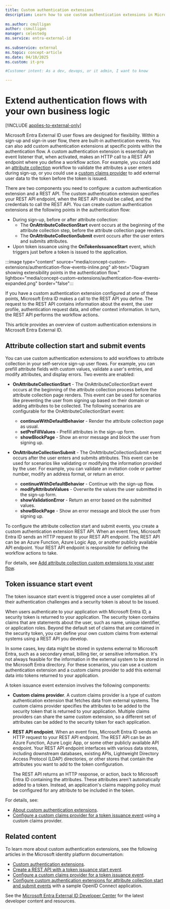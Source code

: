 ```yaml
---
title: Custom authentication extensions
description: Learn how to use custom authentication extensions in Microsoft Entra External ID. Integrate with external systems, add custom logic to authentication flows, and enhance user experiences.
 
ms.author: cmulligan
author: csmulligan
manager: celestedg
ms.service: entra-external-id
 
ms.subservice: external
ms.topic: concept-article
ms.date: 04/10/2025
ms.custom: it-pro

#Customer intent: As a dev, devops, or it admin, I want to know 

---
```

# Extend authentication flows with your own business logic

[!INCLUDE [applies-to-external-only](../includes/applies-to-external-only.md)]

Microsoft Entra External ID user flows are designed for flexibility. Within a sign-up and sign-in user flow, there are built-in authentication events. You can also add custom authentication extensions at specific points within the authentication flow. A custom authentication extension is essentially an event listener that, when activated, makes an HTTP call to a REST API endpoint where you define a workflow action. For example, you could add an [attribute collection](#attribute-collection-start-and-submit-events) workflow to validate the attributes a user enters during sign-up, or you could use a [custom claims provider](#token-issuance-start-event) to add external user data to the token before the token is issued.

There are two components you need to configure: a custom authentication extension and a REST API. The custom authentication extension specifies your REST API endpoint, when the REST API should be called, and the credentials to call the REST API. You can create custom authentication extensions at the following points in the authentication flow:

- During sign-up, before or after attribute collection:
  - The **OnAttributeCollectionStart** event occurs at the beginning of the attribute collection step, before the attribute collection page renders.
  - The **OnAttributeCollectionSubmit** event occurs after the user enters and submits attributes.
- Upon token issuance using the **OnTokenIssuanceStart** event, which triggers just before a token is issued to the application.

:::image type="content" source="media/concept-custom-extensions/authentication-flow-events-inline.png" alt-text="Diagram showing extensibility points in the authentication flow." lightbox="media/concept-custom-extensions/authentication-flow-events-expanded.png" border="false":::

If you have a custom authentication extension configured at one of these points, Microsoft Entra ID makes a call to the REST API you define. The request to the REST API contains information about the event, the user profile, authentication request data, and other context information. In turn, the REST API performs the workflow actions.

This article provides an overview of custom authentication extensions in Microsoft Entra External ID.

## Attribute collection start and submit events

You can use custom authentication extensions to add workflows to attribute collection in your self-service sign-up user flows. For example, you can prefill attribute fields with custom values, validate a user's entries, and modify attributes, and display errors. Two events are enabled:

- **OnAttributeCollectionStart** - The OnAttributeCollectionStart event occurs at the beginning of the attribute collection process before the attribute collection page renders. This event can be used for scenarios like preventing the user from signing up based on their domain or adding attributes to be collected. The following scenarios are configurable for the OnAttributeCollectionStart event:

  - **continueWithDefaultBehavior** - Render the attribute collection page as usual.
  - **setPreFillValues** - Prefill attributes in the sign-up form.
  - **showBlockPage** - Show an error message and block the user from signing up.

- **OnAttributeCollectionSubmit** - The OnAttributeCollectionSubmit event occurs after the user enters and submits attributes. This event can be used for scenarios like validating or modifying the information provided by the user. For example, you can validate an invitation code or partner number, modify an address format, or return an error.

  - **continueWithDefaultBehavior** - Continue with the sign-up flow.
  - **modifyAttributeValues** - Overwrite the values the user submitted in the sign-up form.
  - **showValidationError** - Return an error based on the submitted values.
  - **showBlockPage** - Show an error message and block the user from signing up.

To configure the attribute collection start and submit events, you create a custom authentication extension REST API. When an event fires, Microsoft Entra ID sends an HTTP request to your REST API endpoint. The REST API can be an Azure Function, Azure Logic App, or another publicly available API endpoint. Your REST API endpoint is responsible for defining the workflow actions to take.

For details, see [Add attribute collection custom extensions to your user flow](~/identity-platform/custom-extension-attribute-collection.md?context=/entra/external-id/customers/context/customers-context).

## Token issuance start event

The token issuance start event is triggered once a user completes all of their authentication challenges and a security token is about to be issued.

When users authenticate to your application with Microsoft Entra ID, a security token is returned to your application. The security token contains claims that are statements about the user, such as name, unique identifier, or application roles. Beyond the default set of claims that are contained in the security token, you can define your own custom claims from external systems using a REST API you develop.  

In some cases, key data might be stored in systems external to Microsoft Entra, such as a secondary email, billing tier, or sensitive information. It's not always feasible for the information in the external system to be stored in the Microsoft Entra directory. For these scenarios, you can use a custom authentication extension and a custom claims provider to add this external data into tokens returned to your application.

A token issuance event extension involves the following components:

- **Custom claims provider**. A custom claims provider is a type of custom authentication extension that fetches data from external systems. The custom claims provider specifies the attributes to be added to the security token that is returned to your application. Multiple claims providers can share the same custom extension, so a different set of attributes can be added to the security token for each application.

- **REST API endpoint**. When an event fires, Microsoft Entra ID sends an HTTP request to your REST API endpoint. The REST API can be an Azure Function, Azure Logic App, or some other publicly available API endpoint. Your REST API endpoint interfaces with various data stores, including downstream databases, existing APIs, Lightweight Directory Access Protocol (LDAP) directories, or other stores that contain the attributes you want to add to the token configuration.

   The REST API returns an HTTP response, or action, back to Microsoft Entra ID containing the attributes. These attributes aren't automatically added to a token. Instead, an application's claims mapping policy must be configured for any attribute to be included in the token.

For details, see:

- [About custom authentication extensions](~/identity-platform/custom-extension-overview.md?context=/entra/external-id/customers/context/customers-context).
- [Configure a custom claims provider for a token issuance event](~/identity-platform/custom-extension-tokenissuancestart-configuration.md?context=/azure/active-directory/external-identities/customers/context/customers-context) using a custom claims provider.

## Related content

To learn more about custom authentication extensions, see the following articles in the Microsoft identity platform documentation:

- [Custom authentication extensions](~/identity-platform/custom-extension-overview.md).
- [Create a REST API with a token issuance start event](~/identity-platform/custom-extension-tokenissuancestart-setup.md).
- [Configure a custom claims provider for a token issuance event](~/identity-platform/custom-extension-tokenissuancestart-configuration.md).
- [Configure custom authentication extensions for attribute collection start and submit events](~/identity-platform/custom-extension-attribute-collection.md) with a sample OpenID Connect application.

See the [Microsoft Entra External ID Developer Center](https://aka.ms/ciam/dev) for the latest developer content and resources.
